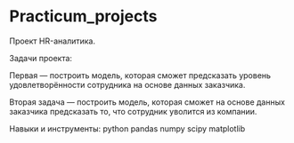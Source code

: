 # Practicum_projects

Проект HR-аналитика.

Задачи проекта:

Первая — построить модель, которая сможет предсказать уровень удовлетворённости сотрудника на основе данных заказчика.

Вторая задача — построить модель, которая сможет на основе данных заказчика предсказать то, что сотрудник уволится из компании.

Навыки и инструменты:
python
pandas
numpy
scipy
matplotlib
